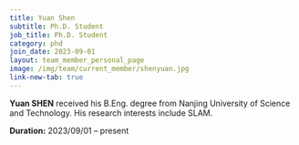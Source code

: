 ```yaml
---
title: Yuan Shen
subtitle: Ph.D. Student
job_title: Ph.D. Student
category: phd
join_date: 2023-09-01
layout: team_member_personal_page
image: /img/team/current_member/shenyuan.jpg
link-new-tab: true
---
```


**Yuan SHEN** received his B.Eng. degree from Nanjing University of Science and Technology. His research interests include SLAM.

**Duration:** 2023/09/01 – present